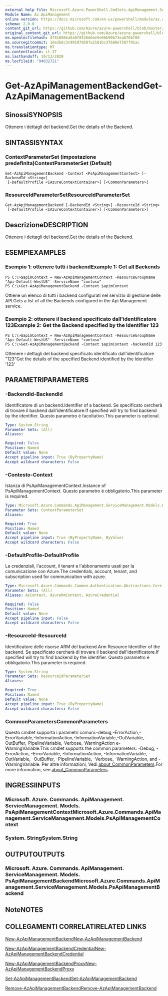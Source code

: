 ```yaml
---
external help file: Microsoft.Azure.PowerShell.Cmdlets.ApiManagement.ServiceManagement.dll-Help.xml
Module Name: Az.ApiManagement
online version: https://docs.microsoft.com/en-us/powershell/module/az.apimanagement/get-azapimanagementbackend
schema: 2.0.0
content_git_url: https://github.com/Azure/azure-powershell/blob/master/src/ApiManagement/ApiManagement/help/Get-AzApiManagementBackend.md
original_content_git_url: https://github.com/Azure/azure-powershell/blob/master/src/ApiManagement/ApiManagement/help/Get-AzApiManagementBackend.md
ms.openlocfilehash: 4781800ea9a6f8526ddee5e06b90b73ea676bf88
ms.sourcegitcommit: 1de2b6c3c99197958fa2101bc37680e7507f91ac
ms.translationtype: MT
ms.contentlocale: it-IT
ms.lasthandoff: 10/13/2020
ms.locfileid: "94032721"
---
```

# <span data-ttu-id="272f7-101">Get-AzApiManagementBackend</span><span class="sxs-lookup"><span data-stu-id="272f7-101">Get-AzApiManagementBackend</span></span>

## <span data-ttu-id="272f7-102">Sinossi</span><span class="sxs-lookup"><span data-stu-id="272f7-102">SYNOPSIS</span></span>
<span data-ttu-id="272f7-103">Ottenere i dettagli del backend.</span><span class="sxs-lookup"><span data-stu-id="272f7-103">Get the details of the Backend.</span></span>

## <span data-ttu-id="272f7-104">SINTASSI</span><span class="sxs-lookup"><span data-stu-id="272f7-104">SYNTAX</span></span>

### <span data-ttu-id="272f7-105">ContextParameterSet (impostazione predefinita)</span><span class="sxs-lookup"><span data-stu-id="272f7-105">ContextParameterSet (Default)</span></span>
```
Get-AzApiManagementBackend -Context <PsApiManagementContext> [-BackendId <String>]
 [-DefaultProfile <IAzureContextContainer>] [<CommonParameters>]
```

### <span data-ttu-id="272f7-106">ResourceIdParameterSet</span><span class="sxs-lookup"><span data-stu-id="272f7-106">ResourceIdParameterSet</span></span>
```
Get-AzApiManagementBackend [-BackendId <String>] -ResourceId <String>
 [-DefaultProfile <IAzureContextContainer>] [<CommonParameters>]
```

## <span data-ttu-id="272f7-107">Descrizione</span><span class="sxs-lookup"><span data-stu-id="272f7-107">DESCRIPTION</span></span>
<span data-ttu-id="272f7-108">Ottenere i dettagli del backend.</span><span class="sxs-lookup"><span data-stu-id="272f7-108">Get the details of the Backend.</span></span>

## <span data-ttu-id="272f7-109">ESEMPI</span><span class="sxs-lookup"><span data-stu-id="272f7-109">EXAMPLES</span></span>

### <span data-ttu-id="272f7-110">Esempio 1: ottenere tutti i backend</span><span class="sxs-lookup"><span data-stu-id="272f7-110">Example 1: Get all Backends</span></span>
```
PS C:\>$apimContext = New-AzApiManagementContext -ResourceGroupName "Api-Default-WestUS" -ServiceName "contoso"
PS C:\>Get-AzApiManagementBackend -Context $apimContext
```

<span data-ttu-id="272f7-111">Ottiene un elenco di tutti i backend configurati nel servizio di gestione delle API.</span><span class="sxs-lookup"><span data-stu-id="272f7-111">Gets a list of all the Backends configured in the Api Management service.</span></span>

### <span data-ttu-id="272f7-112">Esempio 2: ottenere il backend specificato dall'identificatore 123</span><span class="sxs-lookup"><span data-stu-id="272f7-112">Example 2: Get the Backend specified by the Identifier 123</span></span>
```
PS C:\>$apimContext = New-AzApiManagementContext -ResourceGroupName "Api-Default-WestUS" -ServiceName "contoso"
PS C:\>Get-AzApiManagementBackend -Context $apimContext -backendId 123
```

<span data-ttu-id="272f7-113">Ottenere i dettagli del backend specificato identificato dall'identificatore "123"</span><span class="sxs-lookup"><span data-stu-id="272f7-113">Get the details of the specified Backend identified by the Identifier '123'</span></span>

## <span data-ttu-id="272f7-114">PARAMETRI</span><span class="sxs-lookup"><span data-stu-id="272f7-114">PARAMETERS</span></span>

### <span data-ttu-id="272f7-115">-BackendId</span><span class="sxs-lookup"><span data-stu-id="272f7-115">-BackendId</span></span>
<span data-ttu-id="272f7-116">Identificatore di un backend.</span><span class="sxs-lookup"><span data-stu-id="272f7-116">Identifier of a backend.</span></span>
<span data-ttu-id="272f7-117">Se specificato cercherà di trovare il backend dall'identificatore.</span><span class="sxs-lookup"><span data-stu-id="272f7-117">If specified will try to find backend by the identifier.</span></span>
<span data-ttu-id="272f7-118">Questo parametro è facoltativo.</span><span class="sxs-lookup"><span data-stu-id="272f7-118">This parameter is optional.</span></span>

```yaml
Type: System.String
Parameter Sets: (All)
Aliases:

Required: False
Position: Named
Default value: None
Accept pipeline input: True (ByPropertyName)
Accept wildcard characters: False
```

### <span data-ttu-id="272f7-119">-Contesto</span><span class="sxs-lookup"><span data-stu-id="272f7-119">-Context</span></span>
<span data-ttu-id="272f7-120">Istanza di PsApiManagementContext.</span><span class="sxs-lookup"><span data-stu-id="272f7-120">Instance of PsApiManagementContext.</span></span>
<span data-ttu-id="272f7-121">Questo parametro è obbligatorio.</span><span class="sxs-lookup"><span data-stu-id="272f7-121">This parameter is required.</span></span>

```yaml
Type: Microsoft.Azure.Commands.ApiManagement.ServiceManagement.Models.PsApiManagementContext
Parameter Sets: ContextParameterSet
Aliases:

Required: True
Position: Named
Default value: None
Accept pipeline input: True (ByPropertyName, ByValue)
Accept wildcard characters: False
```

### <span data-ttu-id="272f7-122">-DefaultProfile</span><span class="sxs-lookup"><span data-stu-id="272f7-122">-DefaultProfile</span></span>
<span data-ttu-id="272f7-123">Le credenziali, l'account, il tenant e l'abbonamento usati per la comunicazione con Azure.</span><span class="sxs-lookup"><span data-stu-id="272f7-123">The credentials, account, tenant, and subscription used for communication with azure.</span></span>

```yaml
Type: Microsoft.Azure.Commands.Common.Authentication.Abstractions.Core.IAzureContextContainer
Parameter Sets: (All)
Aliases: AzContext, AzureRmContext, AzureCredential

Required: False
Position: Named
Default value: None
Accept pipeline input: False
Accept wildcard characters: False
```

### <span data-ttu-id="272f7-124">-ResourceId</span><span class="sxs-lookup"><span data-stu-id="272f7-124">-ResourceId</span></span>
<span data-ttu-id="272f7-125">Identificatore delle risorse ARM del backend.</span><span class="sxs-lookup"><span data-stu-id="272f7-125">Arm Resource Identifier of the backend.</span></span> <span data-ttu-id="272f7-126">Se specificato cercherà di trovare il backend dall'identificatore.</span><span class="sxs-lookup"><span data-stu-id="272f7-126">If specified will try to find backend by the identifier.</span></span> <span data-ttu-id="272f7-127">Questo parametro è obbligatorio.</span><span class="sxs-lookup"><span data-stu-id="272f7-127">This parameter is required.</span></span>

```yaml
Type: System.String
Parameter Sets: ResourceIdParameterSet
Aliases:

Required: True
Position: Named
Default value: None
Accept pipeline input: True (ByPropertyName)
Accept wildcard characters: False
```

### <span data-ttu-id="272f7-128">CommonParameters</span><span class="sxs-lookup"><span data-stu-id="272f7-128">CommonParameters</span></span>
<span data-ttu-id="272f7-129">Questo cmdlet supporta i parametri comuni:-debug,-ErrorAction,-ErrorVariable,-InformationAction,-InformationVariable,-OutVariable,-OutBuffer,-PipelineVariable,-Verbose,-WarningAction e-WarningVariable.</span><span class="sxs-lookup"><span data-stu-id="272f7-129">This cmdlet supports the common parameters: -Debug, -ErrorAction, -ErrorVariable, -InformationAction, -InformationVariable, -OutVariable, -OutBuffer, -PipelineVariable, -Verbose, -WarningAction, and -WarningVariable.</span></span> <span data-ttu-id="272f7-130">Per altre informazioni, Vedi [about_CommonParameters](http://go.microsoft.com/fwlink/?LinkID=113216).</span><span class="sxs-lookup"><span data-stu-id="272f7-130">For more information, see [about_CommonParameters](http://go.microsoft.com/fwlink/?LinkID=113216).</span></span>

## <span data-ttu-id="272f7-131">INGRESSI</span><span class="sxs-lookup"><span data-stu-id="272f7-131">INPUTS</span></span>

### <span data-ttu-id="272f7-132">Microsoft. Azure. Commands. ApiManagement. ServiceManagement. Models. PsApiManagementContext</span><span class="sxs-lookup"><span data-stu-id="272f7-132">Microsoft.Azure.Commands.ApiManagement.ServiceManagement.Models.PsApiManagementContext</span></span>

### <span data-ttu-id="272f7-133">System. String</span><span class="sxs-lookup"><span data-stu-id="272f7-133">System.String</span></span>

## <span data-ttu-id="272f7-134">OUTPUT</span><span class="sxs-lookup"><span data-stu-id="272f7-134">OUTPUTS</span></span>

### <span data-ttu-id="272f7-135">Microsoft. Azure. Commands. ApiManagement. ServiceManagement. Models. PsApiManagementBackend</span><span class="sxs-lookup"><span data-stu-id="272f7-135">Microsoft.Azure.Commands.ApiManagement.ServiceManagement.Models.PsApiManagementBackend</span></span>

## <span data-ttu-id="272f7-136">Note</span><span class="sxs-lookup"><span data-stu-id="272f7-136">NOTES</span></span>

## <span data-ttu-id="272f7-137">COLLEGAMENTI CORRELATI</span><span class="sxs-lookup"><span data-stu-id="272f7-137">RELATED LINKS</span></span>

[<span data-ttu-id="272f7-138">New-AzApiManagementBackend</span><span class="sxs-lookup"><span data-stu-id="272f7-138">New-AzApiManagementBackend</span></span>](./New-AzApiManagementBackend.md)

[<span data-ttu-id="272f7-139">New-AzApiManagementBackendCredential</span><span class="sxs-lookup"><span data-stu-id="272f7-139">New-AzApiManagementBackendCredential</span></span>](./New-AzApiManagementBackendCredential.md)

[<span data-ttu-id="272f7-140">New-AzApiManagementBackendProxy</span><span class="sxs-lookup"><span data-stu-id="272f7-140">New-AzApiManagementBackendProxy</span></span>](./New-AzApiManagementBackendProxy.md)

[<span data-ttu-id="272f7-141">Set-AzApiManagementBackend</span><span class="sxs-lookup"><span data-stu-id="272f7-141">Set-AzApiManagementBackend</span></span>](./Set-AzApiManagementBackend.md)

[<span data-ttu-id="272f7-142">Remove-AzApiManagementBackend</span><span class="sxs-lookup"><span data-stu-id="272f7-142">Remove-AzApiManagementBackend</span></span>](./Remove-AzApiManagementBackend.md)
